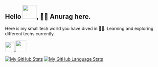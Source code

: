 ## Hello <img src= https://media.tenor.com/images/b617c36f9db276d3146e974b8ff64f4c/tenor.gif width=45px>, 🙋‍♂️ Anurag here.
Here is my small tech world you have dived in 🏊‍♂️. Learning and exploring different techs currently.

<a href="https://www.linkedin.com/in/anurag01a/"> <img src=https://content.linkedin.com/content/dam/me/business/en-us/amp/brand-site/v2/bg/LI-Bug.svg.original.svg width=30px/> 
</a>
<a href="https://twitter.com/anurag01a/"> <img src=http://assets.stickpng.com/images/580b57fcd9996e24bc43c53e.png width=35px/> 
</a>

[![My GitHub Stats](https://github-readme-stats.vercel.app/api/?username=Anurag-0-1-A&count_private=true&theme=tokyonight&showicons=true)]()
[![My GitHub Language Stats](https://github-readme-stats.vercel.app/api/top-langs/?username=Anurag-0-1-A&langs_count=5&theme=tokyonight)]()

